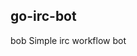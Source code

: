 go-irc-bot
--------------------------------------------------------------

bob 
Simple irc workflow bot
